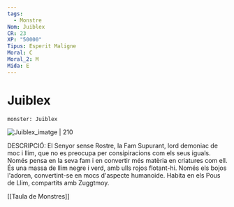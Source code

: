 ```yaml
---
tags:
  - Monstre
Nom: Juiblex
CR: 23
XP: "50000"
Tipus: Esperit Maligne
Moral: C
Moral_2: M
Mida: E
---
```

# Juiblex

```statblock
monster: Juiblex
```

![Juiblex_imatge | 210](https://static.wikia.nocookie.net/forgottenrealms/images/c/cb/Juiblex.jpg/revision/latest?cb&#x3D;20190921174555)

DESCRIPCIÓ: 
El Senyor sense Rostre, la Fam Supurant, lord demoniac de moc i llim, que no es preocupa per consipiracions com els seus iguals. Només pensa en la seva fam i en convertir més matèria en criatures com ell. És una massa de llim negre i verd, amb ulls rojos flotant-hi. Només els bojos l'adoren, convertint-se en mocs d'aspecte humanoide. Habita en els Pous de Llim, compartits amb Zuggtmoy.

[[Taula de Monstres]]